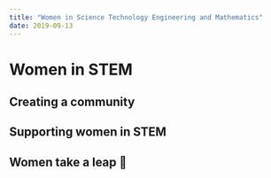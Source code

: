 ```yaml
---
title: "Women in Science Technology Engineering and Mathematics"
date: 2019-09-13
---
```


# Women in STEM

## Creating a community

## Supporting women in STEM

## Women take a leap :dancer:
